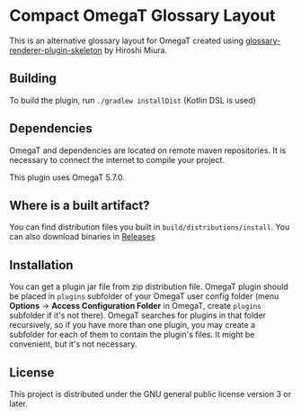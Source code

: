 # Compact OmegaT Glossary Layout 

This is an alternative glossary layout for OmegaT created using 
[glossary-renderer-plugin-skeleton](https://github.com/omegat-org/glossary-renderer-plugin-skeleton) by Hiroshi Miura. 


## Building

To build the plugin, run `./gradlew installDist` (Kotlin DSL is used)

## Dependencies

OmegaT and dependencies are located on remote maven repositories.
It is necessary to connect the internet to compile your project.

This plugin uses OmegaT 5.7.0.

## Where is a built artifact?

You can find distribution files you built in `build/distributions/install`.
You can also download binaries in [Releases](https://github.com/kosivantsov/omegat-plugin-glossay-compact/releases)


## Installation

You can get a plugin jar file from zip distribution file.
OmegaT plugin should be placed in `plugins` subfolder of your OmegaT user config folder (menu **Options** → **Access Configuration Folder** in OmegaT, create `plugins` subfolder if it's not there).
OmegaT searches for plugins in that folder recursively, so if you have more than one plugin, you may create a subfolder for each of them to contain the plugin's files. It might be convenient, but it's not necessary.

## License

This project is distributed under the GNU general public license version 3 or later.
